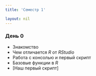 ```yaml
---
title: 'Семестр 1'

layout: nil
---
```


### День 0

* Знакомство
* Чем отличается _R_ от _RStudio_
* Работа с консолью и первый скрипт
* Базовые функции в _R_
* [Наш первый скрипт]
